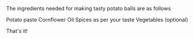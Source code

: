 The ingredients needed for making tasty potato balls are as follows

Potato paste
Cornflower
Oil
Spices as per your taste
Vegetables (optional)

That's it!